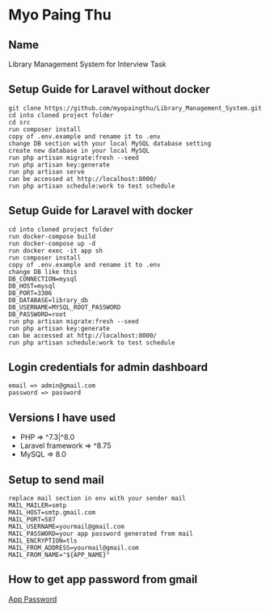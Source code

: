 # Myo Paing Thu

## Name
Library Management System for Interview Task

## Setup Guide for Laravel without docker
```
git clone https://github.com/myopaingthu/Library_Management_System.git
cd into cloned project folder
cd src
run composer install
copy of .env.example and rename it to .env
change DB section with your local MySQL database setting
create new database in your local MySQL
run php artisan migrate:fresh --seed
run php artisan key:generate
run php artisan serve
can be accessed at http://localhost:8000/
run php artisan schedule:work to test schedule
```

## Setup Guide for Laravel with docker
```
cd into cloned project folder
run docker-compose build
run docker-compose up -d
run docker exec -it app sh
run composer install
copy of .env.example and rename it to .env
change DB like this
DB_CONNECTION=mysql
DB_HOST=mysql
DB_PORT=3306
DB_DATABASE=library_db
DB_USERNAME=MYSQL_ROOT_PASSWORD
DB_PASSWORD=root
run php artisan migrate:fresh --seed
run php artisan key:generate
can be accessed at http://localhost:8000/
run php artisan schedule:work to test schedule
```

## Login credentials for admin dashboard
```
email => admin@gmail.com
password => password
```

## Versions I have used
- PHP => ^7.3|^8.0
- Laravel framework => ^8.75
- MySQL => 8.0

## Setup to send mail
```
replace mail section in env with your sender mail
MAIL_MAILER=smtp
MAIL_HOST=smtp.gmail.com
MAIL_PORT=587
MAIL_USERNAME=yourmail@gmail.com
MAIL_PASSWORD=your app password generated from mail
MAIL_ENCRYPTION=tls
MAIL_FROM_ADDRESS=yourmail@gmail.com
MAIL_FROM_NAME="${APP_NAME}"
```

## How to get app password from gmail
[App Password](https://www.getmailbird.com/gmail-app-password/)
